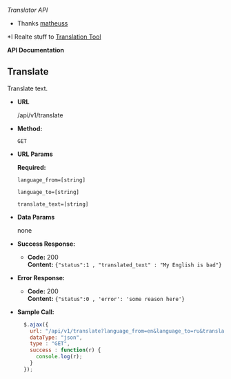 *Translator API*

* Thanks
[matheuss](https://github.com/matheuss/google-translate-api)

*I Realte stuff to
[Translation Tool](https://trello.com/c/HPro29Y6/18-translator-tool)

**API Documentation**


**Translate**
----
  Translate text.

* **URL**

  /api/v1/translate

* **Method:**

  `GET`
  
*  **URL Params**

   **Required:**
 
   `language_from=[string]`

   `language_to=[string]`

   `translate_text=[string]`

* **Data Params**

	none

* **Success Response:**

  * **Code:** 200 <br />
    **Content:** `{"status":1 , "translated_text" : "My English is bad"}`
 
* **Error Response:**

  * **Code:** 200 <br />
    **Content:** `{"status":0 , 'error': 'some reason here'}`

* **Sample Call:**

  ```javascript
    $.ajax({
      url: "/api/v1/translate?language_from=en&language_to=ru&translate_text=junk",
      dataType: "json",
      type : "GET",
      success : function(r) {
        console.log(r);
      }
    });
  ```